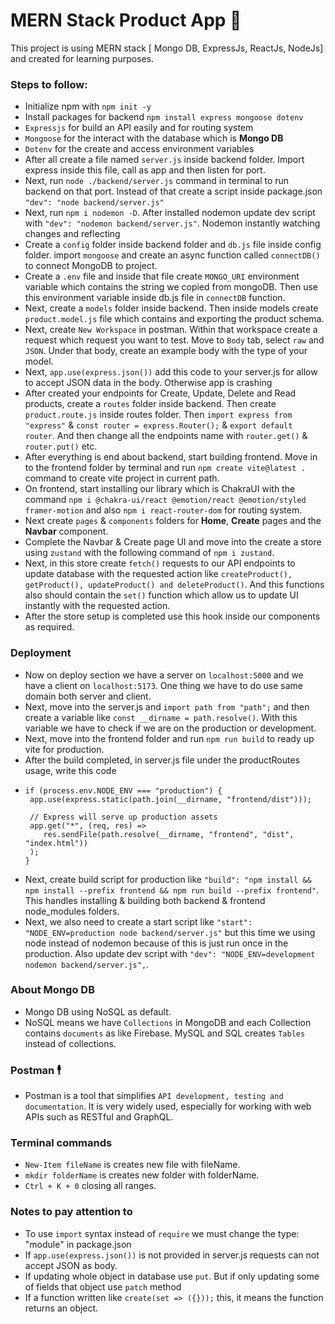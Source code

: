 # **MERN Stack Product App 🍃**

This project is using MERN stack [ Mongo DB, ExpressJs, ReactJs, NodeJs] and created for learning purposes.

### **Steps to follow:**

-   Initialize npm with `npm init -y`
-   Install packages for backend `npm install express mongoose dotenv`
-  `Expressjs` for build an API easily and for routing system
-   `Mongoose` for the interact with the database which is **Mongo DB**
-   `Dotenv` for the create and access environment variables
-   After all create a file named `server.js` inside backend folder. Import express inside this file, call as app and then listen for port.
-   Next, run `node ./backend/server.js` command in terminal to run backend on that port. Instead of that create a script inside package.json `"dev": "node backend/server.js"`
-   Next, run `npm i nodemon -D`. After installed nodemon update dev script with `"dev": "nodemon backend/server.js"`. Nodemon instantly watching changes and reflecting
-   Create a `config` folder inside backend folder and `db.js` file inside config folder. import `mongoose` and create an async function called `connectDB()` to connect MongoDB to project.
-   Create a `.env` file and inside that file create `MONGO_URI` environment variable which contains the string we copied from mongoDB. Then use this environment variable inside db.js file in `connectDB` function.
-   Next, create a `models` folder inside backend. Then inside models create `product.model.js` file which contains and exporting the product schema.
-   Next, create `New Workspace` in postman. Within that workspace create a request which request you want to test. Move to `Body` tab, select `raw` and `JSON`. Under that body, create an example body with the type of your model.
-   Next, `app.use(express.json())` add this code to your server.js for allow to accept JSON data in the body. Otherwise app is crashing
-   After created your endpoints for Create, Update, Delete and Read products, create a `routes` folder inside backend. Then create `product.route.js` inside routes folder. Then `import express from "express"` & `const router = express.Router();` & `export default router`. And then change all the endpoints name with `router.get()` & `router.put()` etc.
-   After everything is end about backend, start building frontend. Move in to the frontend folder by terminal and run `npm create vite@latest .` command to create vite project in current path.
-   On frontend, start installing our library which is ChakraUI with the command `npm i @chakra-ui/react @emotion/react @emotion/styled framer-motion` and also `npm i react-router-dom` for routing system.
-   Next create `pages` & `components` folders for **Home**, **Create** pages and the **Navbar** component.
-   Complete the Navbar & Create page UI and move into the create a store using `zustand` with the following command of `npm i zustand`.
-   Next, in this store create `fetch()` requests to our API endpoints to update database with the requested action like `createProduct(), getProduct(), updateProduct() and deleteProduct()`. And this functions also should contain the `set()` function which allow us to update UI instantly with the requested action.
-   After the store setup is completed use this hook inside our components as required.

### **Deployment**

-   Now on deploy section we have a server on `localhost:5000` and we have a client on `localhost:5173`. One thing we have to do use same domain both server and client.
-   Next, move into the server.js and `import path from "path";` and then create a variable like `const __dirname = path.resolve()`. With this variable we have to check if we are on the production or development.
-   Next, move into the frontend folder and run `npm run build` to ready up vite for production.
-   After the build completed, in server.js file under the productRoutes usage, write this code
-   ```
    if (process.env.NODE_ENV === "production") {
     app.use(express.static(path.join(__dirname, "frontend/dist")));

     // Express will serve up production assets
     app.get("*", (req, res) =>
        res.sendFile(path.resolve(__dirname, "frontend", "dist", "index.html"))
     );
    }
    ```
-   Next, create build script for production like `"build": "npm install && npm install --prefix frontend && npm run build --prefix frontend"`. This handles installing & building both backend & frontend node_modules folders.
-   Next, we also need to create a start script like `"start": "NODE_ENV=production node backend/server.js"` but this time we using node instead of nodemon because of this is just run once in the production. Also update dev script with `"dev": "NODE_ENV=development nodemon backend/server.js",`.

### **About Mongo DB**

-   Mongo DB using NoSQL as default.
-   NoSQL means we have `Collections` in MongoDB and each Collection contains `documents` as like Firebase. MySQL and SQL creates `Tables` instead of collections.

### **Postman 🕴**

-   Postman is a tool that simplifies `API development, testing and documentation`. It is very widely used, especially for working with web APIs such as RESTful and GraphQL.

### **Terminal commands**

-   `New-Item fileName` is creates new file with fileName.
-   `mkdir folderName` is creates new folder with folderName.
-   `Ctrl + K + 0` closing all ranges.

### **Notes to pay attention to**

-   To use `import` syntax instead of `require` we must change the type: "module" in package.json
-   If `app.use(express.json())` is not provided in server.js requests can not accept JSON as body.
-   If updating whole object in database use `put`. But if only updating some of fields that object use `patch` method
-   If a function written like `create(set => ({}));` this, it means the function returns an object.
